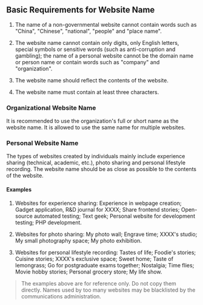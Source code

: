 ﻿## Basic Requirements for Website Name

1. The name of a non-governmental website cannot contain words such as "China", "Chinese", "national", "people" and "place name".

2. The website name cannot contain only digits, only English letters, special symbols or sensitive words (such as anti-corruption and gambling); the name of a personal website cannot be the domain name or person name or contain words such as "company" and "organization".

3. The website name should reflect the contents of the website.

4. The website name must contain at least three characters.

### Organizational Website Name

It is recommended to use the organization's full or short name as the website name. It is allowed to use the same name for multiple websites.

### Personal Website Name

The types of websites created by individuals mainly include experience sharing (technical, academic, etc.), photo sharing and personal lifestyle recording. The website name should be as close as possible to the contents of the website.

#### Examples

1. Websites for experience sharing: Experience in webpage creation; Gadget application, R&D journal for XXXX; Share frontend stories; Open-source automated testing; Text geek; Personal website for development testing; PHP development.

2. Websites for photo sharing: My photo wall; Engrave time; XXXX's studio; My small photography space; My photo exhibition.

3. Websites for personal lifestyle recording: Tastes of life; Foodie's stories; Cuisine stories; XXXX's exclusive space; Sweet home; Taste of lemongrass; Go for postgraduate exams together; Nostalgia; Time flies; Movie hobby stories; Personal grocery store; My life show.

>The examples above are for reference only. Do not copy them directly. Names used by too many websites may be blacklisted by the communications administration.
